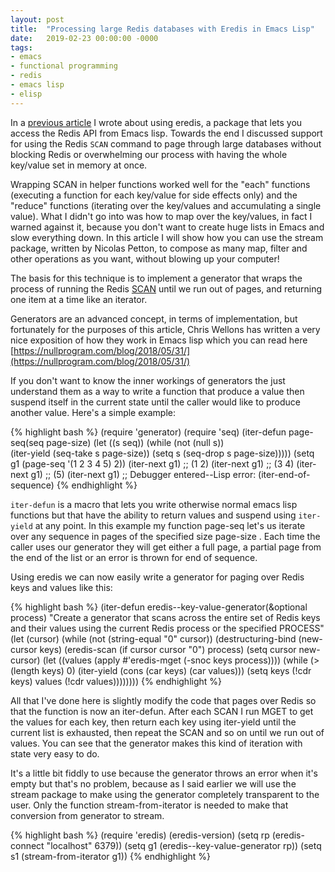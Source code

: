 ```yaml
---
layout: post
title:  "Processing large Redis databases with Eredis in Emacs Lisp"
date:   2019-02-23 00:00:00 -0000
tags:
- emacs
- functional programming
- redis
- emacs lisp
- elisp
---
```


In a [previous article](2018/11/19/eredis-updated-emacs-redis-api.html) I wrote about using eredis, a package that lets you access the Redis API from Emacs lisp. Towards the end I discussed support for using the Redis `SCAN` command to page through large databases without blocking Redis or overwhelming our process with having the whole key/value set in memory at once.

Wrapping SCAN in helper functions worked well for the "each" functions (executing a function for each key/value for side effects only) and the "reduce" functions (iterating over the key/values and accumulating a single value). What I didn't go into was how to map over the key/values, in fact I warned against it, because you don't want to create huge lists in Emacs and slow everything down. In this article I will show how you can use the stream package, written by Nicolas Petton, to compose as many map, filter and other operations as you want, without blowing up your computer!

The basis for this technique is to implement a generator that wraps the process of running the Redis [SCAN](https://redis.io/commands/scan) until we run out of pages, and returning one item at a time like an iterator. 

Generators are an advanced concept, in terms of implementation, but fortunately for the purposes of this article, Chris Wellons has written a very nice exposition of how they work in Emacs lisp which you can read here [https://nullprogram.com/blog/2018/05/31/](https://nullprogram.com/blog/2018/05/31/)

If you don't want to know the inner workings of generators the just understand them as a way to write a function that produce a value then suspend itself in the current state until the caller would like to produce another value. Here's a simple example:

{% highlight bash %}
(require 'generator)
(require 'seq)
(iter-defun page-seq(seq page-size)
  (let ((s seq))
    (while (not (null s))      
      (iter-yield (seq-take s page-size))
      (setq s (seq-drop s page-size)))))
(setq g1 (page-seq '(1 2 3 4 5) 2))
(iter-next g1) ;; (1 2)
(iter-next g1) ;; (3 4)
(iter-next g1) ;; (5)
(iter-next g1) ;; Debugger entered--Lisp error: (iter-end-of-sequence)
{% endhighlight %}

`iter-defun` is a macro that lets you write otherwise normal emacs lisp functions but that have the ability to return values and suspend using `iter-yield` at any point. In this example my function page-seq let's us iterate over any sequence in pages of the specified size page-size . Each time the caller uses our generator they will get either a full page, a partial page from the end of the list or an error is thrown for end of sequence.

Using eredis we can now easily write a generator for paging over Redis keys and values like this:

{% highlight bash %}
(iter-defun eredis--key-value-generator(&optional process)
  "Create a generator that scans across the entire set of Redis keys and their values using the current Redis process or the specified PROCESS"
  (let (cursor)
    (while (not (string-equal "0" cursor))
      (destructuring-bind (new-cursor keys)
   (eredis-scan (if cursor cursor "0") process)
 (setq cursor new-cursor)
 (let ((values (apply #'eredis-mget (-snoc keys process))))
   (while (> (length keys) 0)
     (iter-yield (cons (car keys) (car values)))
     (setq keys (!cdr keys)
    values (!cdr values))))))))
{% endhighlight %}
	
All that I've done here is slightly modify the code that pages over Redis so that the function is now an iter-defun. After each SCAN I run MGET to get the values for each key, then return each key using iter-yield until the current list is exhausted, then repeat the SCAN and so on until we run out of values. You can see that the generator makes this kind of iteration with state very easy to do.

It's a little bit fiddly to use because the generator throws an error when it's empty but that's no problem, because as I said earlier we will use the stream package to make using the generator completely transparent to the user. Only the function stream-from-iterator is needed to make that conversion from generator to stream.

{% highlight bash %}
(require 'eredis)
(eredis-version)
(setq rp (eredis-connect "localhost" 6379))
(setq g1 (eredis--key-value-generator rp))
(setq s1 (stream-from-iterator g1))
{% endhighlight %}

